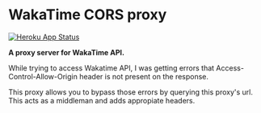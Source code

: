 # WakaTime CORS proxy

[![Heroku App Status](https://img.shields.io/static/v1?label=deployed%20on&message=Heroku&color=blueviolet&style=for-the-badge&logo=heroku)](https://wakatime-cors-proxy.herokuapp.com)

**A proxy server for WakaTime API.**

While trying to access Wakatime API, I was getting errors that Access-Control-Allow-Origin header is not present on the response.

This proxy allows you to bypass those errors by querying this proxy's url. This acts as a middleman and adds appropiate headers.